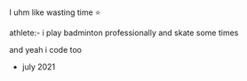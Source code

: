 I uhm like wasting time ⭐

athlete:- i play badminton professionally and skate some times 


and yeah i code too 

- july 2021
